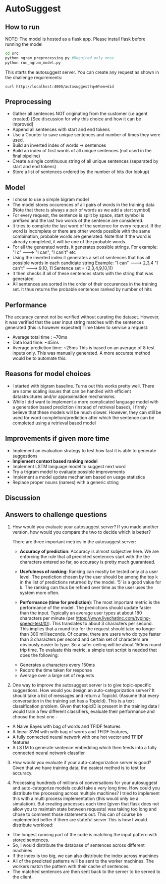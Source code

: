 # AutoSuggest

## How to run
NOTE: The model is hosted as a flask app. Please install flask before running the model
```bash
cd src
python ngram_preprocessing.py #Required only once
python run_ngram_model.py
```
This starts the autosuggest server. You can create any request as shown in the challenge requirements:
```
curl http://localhost:4000/autosuggest?q=When+did
```

## Preprocessing
 * Gather all sentences NOT originating from the customer (i.e agent created) [See discussion for why this choice and how it can be improved]
 * Append all sentences with start and end tokens
 * Use a Counter to save unique sentences and number of times they were used.
 * Build an inverted index of words -> sentences
 * Build an index of first words of all unique sentences (not used in the final pipeline)
 * Create a single continuous string of all unique sentences (separated by start and end tokens)
 * Store a list of sentences ordered by the number of hits (for lookup)
 
 
## Model 
 * I chose to use a simple bigram model
 * The model stores occurences of all pairs of words in the training data (Note that there is always a pair of words as we add a start symbol)
 * For every request, the sentence is split by space, start symbol is prefixed and the last two words of the sentence are considered. 
 * It tries to complete the last word of the sentence for every request. If the word is incomplete or there are other words possible with the same combination, probable words are generated. Note that If the word is already completed, it will be one of the probable words. 
 * For all the generated words, it generates possible strings. 
   For example: "I c" ---> "I can", "I can't" etc
 * Using the inverted index it generates a set of sentences that has all possible words in each candidate string
   Example: "I can" ---> 2,3,4
            "I can't" ---> 9,10, 11
            Sentence set = (2,3,4,9,10,11)
 * It then checks if all of these sentences starts with the string that was generated
 * All sentences are sorted in the order of their occurences in the training set. It thus returns the probable sentences ranked by number of hits
            
## Performance
The accuracy cannot not be verified without curating the dataset. However, it was verified that the user input string matches with the sentences generated (this is however expected)
Time taken to service a request:
 * Average total time : ~70ms
 * Data load time: ~45ms
 * Average prediction time: ~25ms
This is based on an average of 8 test inputs only. This was manually generated. A more accurate method would be to automate this. 

## Reasons for model choices
 * I started with bigram baseline. Turns out this works pretty well. There are some scaling issues that can be handled with efficient datastructures and/or approximation mechanisms.
 * While I did want to implement a more complicated language model with a generation based prediction (instead of retrieval based), I firmly believe that these models will be much slower. However, they can still be used for word completion/prediction after which the sentence can be completed using a retrieval based model
 
## Improvements if given more time

 * Implement an evaluation strategy to test how fast it is able to generate suggestions
 * **Implement context based ranking model**
 * Implement LSTM language model to suggest next word
 * Try a trigram model to evaluate possible improvements
 * Implement a model update mechanism based on usage statistics
 * Replace proper nouns (names) with a generic string

## Discussion

## Answers to challenge questions
1. How would you evaluate your autosuggest server? If you made another version, how would you compare the two to decide which is better?

   There are three important metrics in the autosuggest server:

   * **Accuracy of prediction**:  Accuracy is almost subjective here. We are enforcing the rule that all predicted sentences start with the the characters entered so far, so accuracy is pretty much guaranteed.
 
   * **Usefulness of ranking**:   Ranking can mostly be tested only at a user level. The prediction chosen by the user should be among the top k in the list of predictions returned by the model. '5' is a good value for k. The ranking can thus be refined over time as the user uses the system more often.
 
   * **Performance (time for prediction)**: The most important metric is the performance of the model. The predictions should update faster than the input. Typically an average user types at about 180 characters per minute (per https://www.livechatinc.com/typing-speed-test/#/). This translates to about 3 characters per second. This implies that a round trip for the request should take no longer than 300 milliseconds. Of course, there are users who do type faster than 3 characters per second and certain set of characters are obviously easier to type. So a safer ceiling will be about 150ms round trip time. 
  To evaluate this metric, a simple test script is needed that does the following:  
   - Generates a characters every 150ms 
   - Record the time taken for response
   - Average over a large set of requests
  

2. One way to improve the autosuggest server is to give topic-specific suggestions. How would you design an auto-categorization server? It should take a list of messages and return a TopicId. (Assume that every conversation in the training set has a TopicId).
This is a text classification problem. Given that topicID is present in the training data I would train a few different classifiers, evaluate their performance and choose the best one - 
 * A Naive Bayes with bag of words and TFIDF features 
 * A linear SVM with with bag of words and TFIDF features, 
 * A fully connected neural network with one hot vector and TFIDF features 
 * A LSTM to generate sentence embedding which then feeds into a fully connected neural network classfier  

3. How would you evaluate if your auto-categorization server is good?
Given that we have training data, the easiest method is to test for accuracy. 

4. Processing hundreds of millions of conversations for your autosuggest and auto-categorize models could take a very long time. How could you distribute the processing across multiple machines?
I tried to implement this with a multi process implementation (this would only be a simulation). But creating processes each time (given that flask does not allow you to maintain state between requests) was taking too long and chose to comment those statements out. This can of course be implemented better if there are stateful server
This is how I would distribute workload: 
 * The longest running part of the code is matching the input pattern with stored sentences. 
 * So, I would distribute the database of sentences across different machines
 * If the index is too big, we can also distribute the index across machines
 * All of the predicted patterns will be sent to the worker machines. The workers match the pattern with their cache of sentences.
 * The matched sentences are then sent back to the server to be served to the client. 
